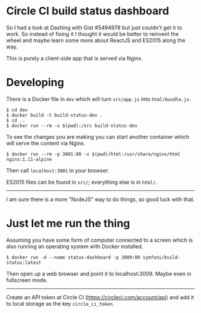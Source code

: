 Circle CI build status dashboard
================================

So I had a look at Dashing with Gist #5494978 but just couldn't get it to work.  So instead of fixing it I thought it would be better to reinvent the wheel and maybe learn some more about ReactJS and ES2015 along the way.

This is purely a client-side app that is served via Nginx.


# Developing

There is a Docker file in `dev` which will turn `src/app.js` into `html/bundle.js`.

```
$ cd dev
$ docker build -t build-status-dev .
$ cd ..
$ docker run --rm -v $(pwd):/src build-status-dev
```

To see the changes you are making you can start another container which  will serve the content via Nginx.

```
$ docker run --rm -p 3001:80 -v $(pwd)/html:/usr/share/nginx/html nginx:1.11-alpine
```

Then call `localhost:3001` in your browser.

ES2015 files can be found in `src/`; everything else is in `html/`.

---

I am sure there is a more "NodeJS" way to do things, so good luck with that.


# Just let me run the thing

Assuming you have some form of computer connected to a screen which is also running an operating system with Docker installed.

```
$ docker run -d --name status-dashboard -p 3009:80 symfoni/build-status:latest
```

Then open up a web browser and point it to localhost:3009.  Maybe even in fullscreen mode.

---

Create an API token at Circle CI (https://circleci.com/account/api) and add it to local storage as the key `circle_ci_token`.
